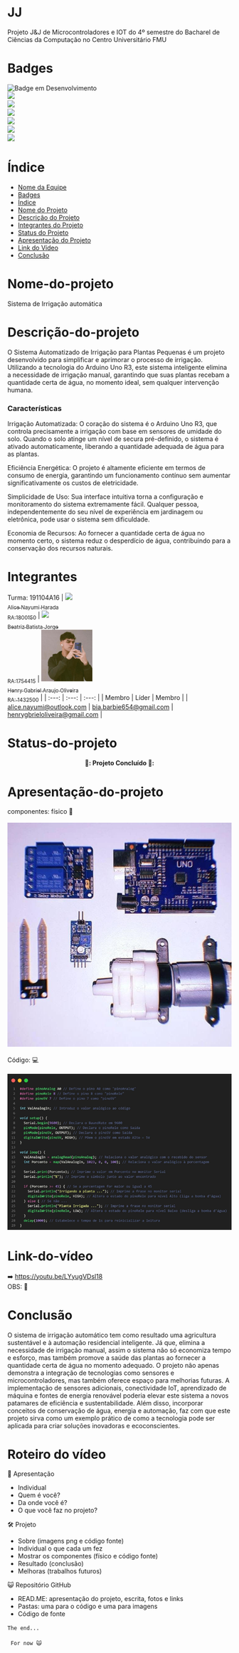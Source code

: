 # JJ

Projeto J&amp;J de Microcontroladores e IOT do 4º semestre do Bacharel de Ciências da Computação no Centro Universitário FMU


# Badges
![Badge em Desenvolvimento](http://img.shields.io/static/v1?label=STATUS&message=CONCLUIDO&color=GREEN&style=for-the-badge)
<br>
<img src="https://img.shields.io/badge/Arduino_IDE-00979D?style=for-the-badge&logo=arduino&logoColor=white" /> <br>
<img src="https://img.shields.io/badge/C%2B%2B-00599C?style=for-the-badge&logo=c%2B%2B&logoColor=white" /> <br>
<img src="https://img.shields.io/badge/Windows-0078D6?style=for-the-badge&logo=windows&logoColor=white" /> <br>
<img src="https://img.shields.io/badge/Arduino-00979D?style=for-the-badge&logo=Arduino&logoColor=white" /> <br>
<img src="https://img.shields.io/badge/GitHub-100000?style=for-the-badge&logo=github&logoColor=white" /> <br>
<img src="https://img.shields.io/badge/YouTube-FF0000?style=for-the-badge&logo=youtube&logoColor=white" /> <br>


# Índice 

* [Nome da Equipe](#jj)
* [Badges](#badges)
* [Índice](#índice)
* [Nome do Projeto](#nome-do-projeto)
* [Descrição do Projeto](#descrição-do-projeto)
* [Integrantes do Projeto](#integrantes)
* [Status do Projeto](#status-do-projeto)
* [Apresentação do Projeto](#apresentação-do-projeto)
* [Link do Vídeo](#link-do-vídeo)
* [Conclusão](#conclusão)

# Nome-do-projeto

Sistema de Irrigação automática

# Descrição-do-projeto

O Sistema Automatizado de Irrigação para Plantas Pequenas é um projeto desenvolvido para simplificar e aprimorar o processo de irrigação. Utilizando a tecnologia do Arduino Uno R3, este sistema inteligente elimina a necessidade de irrigação manual, garantindo que suas plantas recebam a quantidade certa de água, no momento ideal, sem qualquer intervenção humana.

<h3> <strong> Características </strong> </h3>

Irrigação Automatizada: O coração do sistema é o Arduino Uno R3, que controla precisamente a irrigação com base em sensores de umidade do solo. Quando o solo atinge um nível de secura pré-definido, o sistema é ativado automaticamente, liberando a quantidade adequada de água para as plantas.

Eficiência Energética: O projeto é altamente eficiente em termos de consumo de energia, garantindo um funcionamento contínuo sem aumentar significativamente os custos de eletricidade.

Simplicidade de Uso: Sua interface intuitiva torna a configuração e monitoramento do sistema extremamente fácil. Qualquer pessoa, independentemente do seu nível de experiência em jardinagem ou eletrônica, pode usar o sistema sem dificuldade.

Economia de Recursos: Ao fornecer a quantidade certa de água no momento certo, o sistema reduz o desperdício de água, contribuindo para a conservação dos recursos naturais.

# Integrantes

Turma: 191104A16
| [<img src="https://www.tribunapr.com.br/wp-content/uploads/2023/05/01151358/vira-lata-caramelo-AdobeStock.jpg" width=115><br><sub>Alice Nayumi Harada<br> RA:1800150</sub>](https://github.com/Nayu-mi) |  [<img src="https://img.elo7.com.br/product/original/1956E2B/painel-1x0-70-o-poderoso-chefinho-o-poderoso-chefinho.jpg" width=115><br><sub>Beatriz Batista Jorge<br>RA:1754415</sub>](https://github.com/BeatrizBJorge) |  [<img src="ImagensREADME/Captura de tela 2023-11-13 143410.png" width=115><br><sub>Henry Gabriel Araujo Oliveira<br>RA: 1432500</sub>](https://github.com/Henrygbriel) |
| :---: | :---: | :---: |
| Membro | Líder | Membro |
| alice.nayumi@outlook.com | bia.barbie654@gmail.com | henrygbrieloliveira@gmail.com |

# Status-do-projeto

<h4 align="center"> 
    🏁:  Projeto Concluído 🏁:
    
</h4>

# Apresentação-do-projeto
componentes: físico 📸 <br> <br>
<img src="ImagensREADME/Imagem1.jpg">
<br> <br>
Código: 💻 <br> <br>
<img src="ImagensREADME/Captura de tela 2023-11-13 140946.png">
<br>
# Link-do-vídeo

➡️ https://youtu.be/LYyugVDsl18
<br> OBS: 🤡

# Conclusão
O sistema de irrigação automático tem como resultado uma agricultura sustentável e à automação residencial inteligente. Já que, elimina a necessidade de irrigação manual, assim o sistema não só economiza tempo e esforço, mas também promove a saúde das plantas ao fornecer a quantidade certa de água no momento adequado.
O projeto não apenas demonstra a integração de tecnologias como sensores e microcontroladores, mas também oferece espaço para melhorias futuras. A implementação de sensores adicionais, conectividade IoT, aprendizado de máquina e fontes de energia renovável poderia elevar este sistema a novos patamares de eficiência e sustentabilidade.
Além disso, incorporar conceitos de conservação de água, energia e automação, faz com que este projeto sirva como um exemplo prático de como a tecnologia pode ser aplicada para criar soluções inovadoras e ecoconscientes.

# Roteiro do vídeo

🌵 Apresentação
* Individual
* Quem é você?
* Da onde você é?
* O que você faz no projeto?

🛠️ Projeto
* Sobre (imagens png e código fonte)
* Individual o que cada um fez
* Mostrar os componentes (físico e código fonte)
* Resultado (conclusão)
* Melhoras (trabalhos futuros)

😺 Repositório GitHub
* READ.ME: apresentação do projeto, escrita, fotos e links
* Pastas: uma para o código e uma para imagens
* Código de fonte

<code>The end... <br><br>
For now 🙀 </code>
